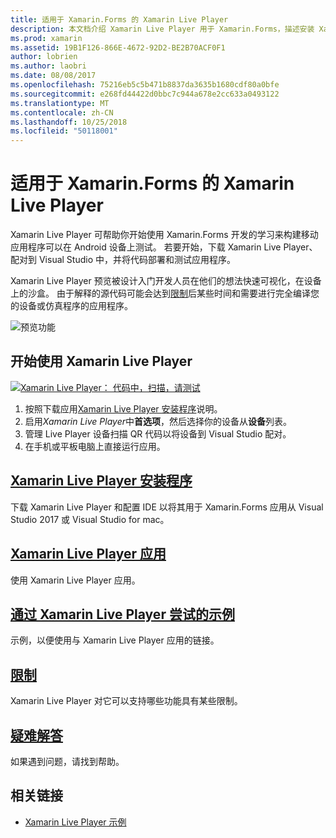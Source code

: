 ```yaml
---
title: 适用于 Xamarin.Forms 的 Xamarin Live Player
description: 本文档介绍 Xamarin Live Player 用于 Xamarin.Forms，描述安装 Xamarin Live Player 应用，示例，以便与 Xamarin Live Player，限制，使用和故障排除。
ms.prod: xamarin
ms.assetid: 19B1F126-866E-4672-92D2-BE2B70ACF0F1
author: lobrien
ms.author: laobri
ms.date: 08/08/2017
ms.openlocfilehash: 75216eb5c5b471b8837da3635b1680cdf80a0bfe
ms.sourcegitcommit: e268fd44422d0bbc7c944a678e2cc633a0493122
ms.translationtype: MT
ms.contentlocale: zh-CN
ms.lasthandoff: 10/25/2018
ms.locfileid: "50118001"
---
```

# <a name="xamarin-live-player-for-xamarinforms"></a>适用于 Xamarin.Forms 的 Xamarin Live Player

Xamarin Live Player 可帮助你开始使用 Xamarin.Forms 开发的学习来构建移动应用程序可以在 Android 设备上测试。 若要开始，下载 Xamarin Live Player、 配对到 Visual Studio 中，并将代码部署和测试应用程序。

Xamarin Live Player 预览被设计入门开发人员在他们的想法快速可视化，在设备上的沙盒。 由于解释的源代码可能会达到[限制](limitations.md)后某些时间和需要进行完全编译您的设备或仿真程序的应用程序。

![预览功能](~/media/shared/preview.png)

## <a name="get-started-with-xamarin-live-player"></a>开始使用 Xamarin Live Player

[![Xamarin Live Player： 代码中，扫描，请测试](images/xamarin-live.png)](images/xamarin-live-sml.png#lightbox)

1. 按照下载应用[Xamarin Live Player 安装程序](install.md)说明。
2. 启用*Xamarin Live Player*中**首选项**，然后选择你的设备从**设备**列表。
3. 管理 Live Player 设备扫描 QR 代码以将设备到 Visual Studio 配对。
4. 在手机或平板电脑上直接运行应用。

## <a name="xamarin-live-player-setupinstallmd"></a>[Xamarin Live Player 安装程序](install.md)

下载 Xamarin Live Player 和配置 IDE 以将其用于 Xamarin.Forms 应用从 Visual Studio 2017 或 Visual Studio for mac。 

## <a name="xamarin-live-player-appplayermd"></a>[Xamarin Live Player 应用](player.md)

使用 Xamarin Live Player 应用。

## <a name="samples-to-try-with-xamarin-live-playersamplesmd"></a>[通过 Xamarin Live Player 尝试的示例](samples.md)

示例，以便使用与 Xamarin Live Player 应用的链接。

## <a name="limitationslimitationsmd"></a>[限制](limitations.md)

Xamarin Live Player 对它可以支持哪些功能具有某些限制。

## <a name="troubleshootingtroubleshootingmd"></a>[疑难解答](troubleshooting.md)

如果遇到问题，请找到帮助。

## <a name="related-links"></a>相关链接

- [Xamarin Live Player 示例](https://developer.xamarin.com/samples/xamarin-live-player/all/)
